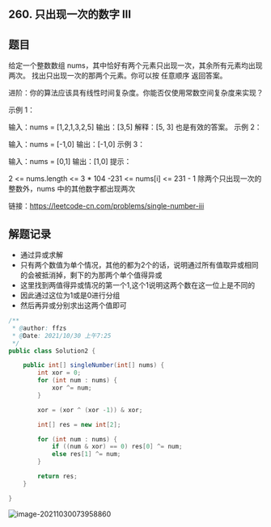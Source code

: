 ## 260. 只出现一次的数字 III

## 题目

给定一个整数数组 nums，其中恰好有两个元素只出现一次，其余所有元素均出现两次。 找出只出现一次的那两个元素。你可以按 任意顺序 返回答案。

 

进阶：你的算法应该具有线性时间复杂度。你能否仅使用常数空间复杂度来实现？

 

示例 1：

输入：nums = [1,2,1,3,2,5]
输出：[3,5]
解释：[5, 3] 也是有效的答案。
示例 2：

输入：nums = [-1,0]
输出：[-1,0]
示例 3：

输入：nums = [0,1]
输出：[1,0]
提示：

2 <= nums.length <= 3 * 104
-231 <= nums[i] <= 231 - 1
除两个只出现一次的整数外，nums 中的其他数字都出现两次


链接：https://leetcode-cn.com/problems/single-number-iii

## 解题记录

+ 通过异或求解
+ 只有两个数值为单个情况，其他的都为2个的话，说明通过所有值取异或相同的会被抵消掉，剩下的为那两个单个值得异或
+ 这里找到两值得异或情况的第一个1,这个1说明这两个数在这一位上是不同的
+ 因此通过这位为1或是0进行分组
+ 然后再异或分别求出这两个值即可

```java
/**
 * @author: ffzs
 * @Date: 2021/10/30 上午7:25
 */
public class Solution2 {

    public int[] singleNumber(int[] nums) {
        int xor = 0;
        for (int num : nums) {
            xor ^= num;
        }

        xor = (xor ^ (xor -1)) & xor;

        int[] res = new int[2];

        for (int num : nums) {
            if ((num & xor) == 0) res[0] ^= num;
            else res[1] ^= num;
        }

        return res;
    }

}
```

![image-20211030073958860](https://gitee.com/ffzs/picture_go/raw/master/img/image-20211030073958860.png)
